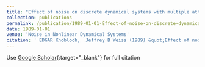 ```yaml
---
title: "Effect of noise on discrete dynamical systems with multiple attractors"
collection: publications
permalink: /publication/1989-01-01-Effect-of-noise-on-discrete-dynamical-systems-with-multiple-attractors
date: 1989-01-01
venue: 'Noise in Nonlinear Dynamical Systems'
citation: ' EDGAR Knobloch,  Jeffrey B Weiss (1989) &quot;Effect of noise on discrete dynamical systems with multiple attractors.&quot; <i>Noise in Nonlinear Dynamical Systems</i>. 2, 65--86.'
---
```

Use [Google Scholar](https://scholar.google.com/scholar?q=Effect+of+noise+on+discrete+dynamical+systems+with+multiple+attractors){:target="_blank"} for full citation